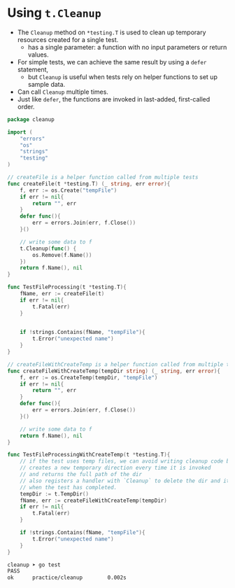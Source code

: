 # Using `t.Cleanup`

- The `Cleanup` method on `*testing.T` is used to clean up temporary resources created for a single test. 
  - has a single parameter: a function with no input parameters or return values. 
- For simple tests, we can achieve the same result by using a `defer` statement, 
  - but `Cleanup` is useful when tests rely on helper functions to set up sample data.
- Can call `Cleanup` multiple times.
- Just like `defer`, the functions are invoked in last-added, first-called order.

```go
package cleanup

import (
	"errors"
	"os"
	"strings"
	"testing"
)

// createFile is a helper function called from multiple tests
func createFile(t *testing.T) (_ string, err error){
	f, err := os.Create("tempFile")
	if err != nil{
		return "", err 
	}
	defer func(){
		err = errors.Join(err, f.Close())
	}()

	// write some data to f 
	t.Cleanup(func() {
		os.Remove(f.Name())
	})
	return f.Name(), nil 
}

func TestFileProcessing(t *testing.T){
	fName, err := createFile(t)
	if err != nil{
		t.Fatal(err)
	}

	
	if !strings.Contains(fName, "tempFile"){
		t.Error("unexpected name")
	}
}

// createFileWithCreateTemp is a helper function called from multiple tests
func createFileWithCreateTemp(tempDir string) (_ string, err error){
	f, err := os.CreateTemp(tempDir, "tempFile")
	if err != nil{
		return "", err 
	}
	defer func(){
		err = errors.Join(err, f.Close())
	}()

	// write some data to f 
	return f.Name(), nil 
}

func TestFileProcessingWithCreateTemp(t *testing.T){
    // if the test uses temp files, we can avoid writing cleanup code by taking advantage of the TempDir() on *testing.T
    // creates a new temporary direction every time it is invoked
    // and returns the full path of the dir
    // also registers a handler with `Cleanup` to delete the dir and its contents
    // when the test has completed.
	tempDir := t.TempDir()
	fName, err := createFileWithCreateTemp(tempDir)
	if err != nil{
		t.Fatal(err)
	}

	if !strings.Contains(fName, "tempFile"){
		t.Error("unexpected name")
	}
}
```

```sh
cleanup ➤ go test
PASS
ok      practice/cleanup        0.002s
```

